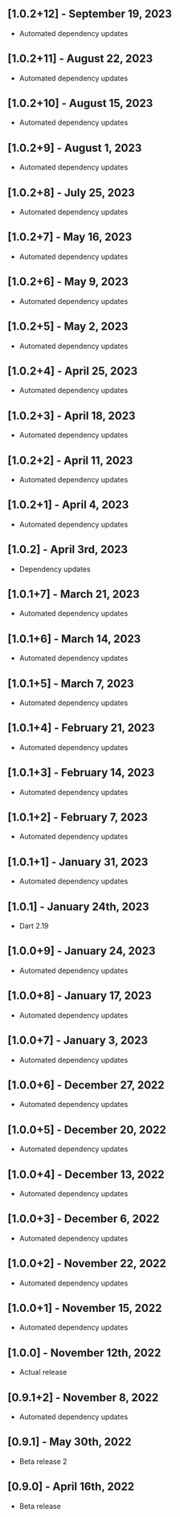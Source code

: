 ## [1.0.2+12] - September 19, 2023

* Automated dependency updates


## [1.0.2+11] - August 22, 2023

* Automated dependency updates


## [1.0.2+10] - August 15, 2023

* Automated dependency updates


## [1.0.2+9] - August 1, 2023

* Automated dependency updates


## [1.0.2+8] - July 25, 2023

* Automated dependency updates


## [1.0.2+7] - May 16, 2023

* Automated dependency updates


## [1.0.2+6] - May 9, 2023

* Automated dependency updates


## [1.0.2+5] - May 2, 2023

* Automated dependency updates


## [1.0.2+4] - April 25, 2023

* Automated dependency updates


## [1.0.2+3] - April 18, 2023

* Automated dependency updates


## [1.0.2+2] - April 11, 2023

* Automated dependency updates


## [1.0.2+1] - April 4, 2023

* Automated dependency updates


## [1.0.2] - April 3rd, 2023

* Dependency updates


## [1.0.1+7] - March 21, 2023

* Automated dependency updates


## [1.0.1+6] - March 14, 2023

* Automated dependency updates


## [1.0.1+5] - March 7, 2023

* Automated dependency updates


## [1.0.1+4] - February 21, 2023

* Automated dependency updates


## [1.0.1+3] - February 14, 2023

* Automated dependency updates


## [1.0.1+2] - February 7, 2023

* Automated dependency updates


## [1.0.1+1] - January 31, 2023

* Automated dependency updates


## [1.0.1] - January 24th, 2023

* Dart 2.19


## [1.0.0+9] - January 24, 2023

* Automated dependency updates


## [1.0.0+8] - January 17, 2023

* Automated dependency updates


## [1.0.0+7] - January 3, 2023

* Automated dependency updates


## [1.0.0+6] - December 27, 2022

* Automated dependency updates


## [1.0.0+5] - December 20, 2022

* Automated dependency updates


## [1.0.0+4] - December 13, 2022

* Automated dependency updates


## [1.0.0+3] - December 6, 2022

* Automated dependency updates


## [1.0.0+2] - November 22, 2022

* Automated dependency updates


## [1.0.0+1] - November 15, 2022

* Automated dependency updates


## [1.0.0] - November 12th, 2022

* Actual release


## [0.9.1+2] - November 8, 2022

* Automated dependency updates


## [0.9.1] - May 30th, 2022

* Beta release 2


## [0.9.0] - April 16th, 2022

* Beta release






























